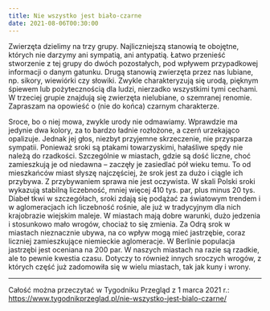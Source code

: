 ```yaml
---
title: Nie wszystko jest biało-czarne
date: 2021-08-06T00:30:00
---
```

Zwierzęta dzielimy na trzy grupy. Najliczniejszą stanowią te obojętne, których nie darzymy ani sympatią, ani antypatią. Łatwo przenieść stworzenie z tej grupy do dwóch pozostałych, pod wpływem przypadkowej informacji o danym gatunku. Drugą stanowią zwierzęta przez nas lubiane, np. sikory, wiewiórki czy słowiki. Zwykle charakteryzują się urodą, pięknym śpiewem lub pożytecznością dla ludzi, nierzadko wszystkimi tymi cechami. W trzeciej grupie znajdują się zwierzęta nielubiane, o szemranej renomie. Zapraszam na opowieść o (nie do końca) czarnym charakterze.

Sroce, bo o niej mowa, zwykle urody nie odmawiamy. Wprawdzie ma jedynie dwa kolory, za to bardzo ładnie rozłożone, a czerń urzekająco opalizuje. Jednak jej głos, niezbyt przyjemne skrzeczenie, nie przysparza sympatii. Ponieważ sroki są ptakami towarzyskimi, hałaśliwe spędy nie należą do rzadkości. Szczególnie w miastach, gdzie są dość liczne, choć zamieszkują je od niedawna – zaczęły je zasiedlać pół wieku temu. To od mieszkańców miast słyszę najczęściej, że srok jest za dużo i ciągle ich przybywa. Z przybywaniem sprawa nie jest oczywista. W skali Polski sroki wykazują stabilną liczebność, mniej więcej 410 tys. par, plus minus 20 tys. Diabeł tkwi w szczegółach, sroki zdają się podążać za światowym trendem i w aglomeracjach ich liczebność rośnie, ale już w tradycyjnym dla nich krajobrazie wiejskim maleje. W miastach mają dobre warunki, dużo jedzenia i stosunkowo mało wrogów, chociaż to się zmienia. Za Odrą srok w miastach nieznacznie ubywa, na co wpływ mogą mieć jastrzębie, coraz liczniej zamieszkujące niemieckie aglomeracje. W Berlinie populacja jastrzębi jest oceniana na 200 par. W naszych miastach na razie są rzadkie, ale to pewnie kwestia czasu. Dotyczy to również innych sroczych wrogów, z których część już zadomowiła się w wielu miastach, tak jak kuny i wrony.

***

Całość można przeczytać w Tygodniku Przegląd z 1 marca 2021 r.: https://www.tygodnikprzeglad.pl/nie-wszystko-jest-bialo-czarne/